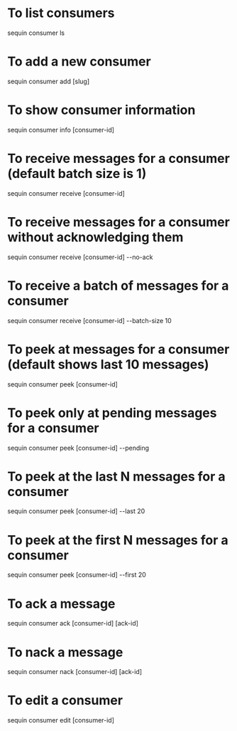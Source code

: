 # To list consumers

sequin consumer ls

# To add a new consumer

sequin consumer add [slug]

# To show consumer information

sequin consumer info [consumer-id]

# To receive messages for a consumer (default batch size is 1)

sequin consumer receive [consumer-id]

# To receive messages for a consumer without acknowledging them

sequin consumer receive [consumer-id] --no-ack

# To receive a batch of messages for a consumer

sequin consumer receive [consumer-id] --batch-size 10

# To peek at messages for a consumer (default shows last 10 messages)

sequin consumer peek [consumer-id]

# To peek only at pending messages for a consumer

sequin consumer peek [consumer-id] --pending

# To peek at the last N messages for a consumer

sequin consumer peek [consumer-id] --last 20

# To peek at the first N messages for a consumer

sequin consumer peek [consumer-id] --first 20

# To ack a message

sequin consumer ack [consumer-id] [ack-id]

# To nack a message

sequin consumer nack [consumer-id] [ack-id]

# To edit a consumer

sequin consumer edit [consumer-id]
